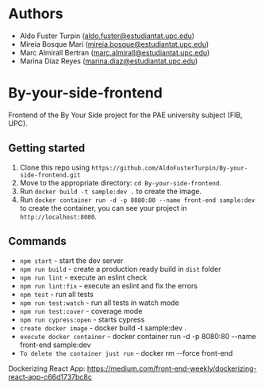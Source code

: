 # Authors
- Aldo Fuster Turpin (aldo.fuster@estudiantat.upc.edu)
- Mireia Bosque Marí (mireia.bosque@estudiantat.upc.edu)
- Marc Almirall Bertran (marc.almirall@estudiantat.upc.edu)
- Marina Díaz Reyes (marina.diaz@estudiantat.upc.edu)


# By-your-side-frontend

Frontend of the By Your Side project for the PAE university subject (FIB, UPC).

## Getting started

1. Clone this repo using `https://github.com/AldoFusterTurpin/By-your-side-frontend.git`
2. Move to the appropriate directory: `cd By-your-side-frontend`.
3. Run `docker build -t sample:dev .` to create the image.
4. Run `docker container run -d -p 8080:80 --name front-end sample:dev` to create the container, you can see your project in `http://localhost:8080`.

## Commands

- `npm start` - start the dev server
- `npm run build` - create a production ready build in `dist` folder
- `npm run lint` - execute an eslint check
- `npm run lint:fix` - execute an eslint and fix the errors
- `npm test` - run all tests
- `npm run test:watch` - run all tests in watch mode
- `npm run test:cover` - coverage mode
- `npm run cypress:open` - starts cypress
- `create docker image` - docker build -t sample:dev .
- `execute docker container` - docker container run -d -p 8080:80 --name front-end sample:dev  
- `To delete the container just run` - docker rm --force front-end

Dockerizing React App:
<https://medium.com/front-end-weekly/dockerizing-react-app-c66d1737bc8c>
